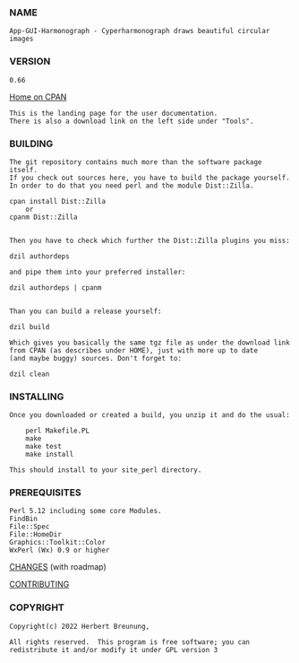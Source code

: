 ### NAME

    App-GUI-Harmonograph - Cyperharmonograph draws beautiful circular images

### VERSION

    0.66

[Home on CPAN](https://metacpan.org/pod/App-Harmonograph)

    This is the landing page for the user documentation.
    There is also a download link on the left side under "Tools".


### BUILDING

    The git repository contains much more than the software package itself.
    If you check out sources here, you have to build the package yourself.
    In order to do that you need perl and the module Dist::Zilla.

    cpan install Dist::Zilla
        or
    cpanm Dist::Zilla


    Then you have to check which further the Dist::Zilla plugins you miss:

    dzil authordeps

    and pipe them into your preferred installer:

    dzil authordeps | cpanm


    Than you can build a release yourself:

    dzil build

    Which gives you basically the same tgz file as under the download link
    from CPAN (as describes under HOME), just with more up to date
    (and maybe buggy) sources. Don't forget to:

    dzil clean


### INSTALLING

    Once you downloaded or created a build, you unzip it and do the usual:

        perl Makefile.PL
        make
        make test
        make install

    This should install to your site_perl directory.


### PREREQUISITES

    Perl 5.12 including some core Modules.
    FindBin
    File::Spec
    File::HomeDir
    Graphics::Toolkit::Color
    WxPerl (Wx) 0.9 or higher



[CHANGES](https://github.com/lichtkind/App-GUI-Harmonograph/blob/main/Changes) (with roadmap)

[CONTRIBUTING](https://github.com/lichtkind/App-GUI-Harmonograph/blob/main/CONTRIBUTING)

### COPYRIGHT

    Copyright(c) 2022 Herbert Breunung,

    All rights reserved.  This program is free software; you can
    redistribute it and/or modify it under GPL version 3
